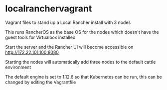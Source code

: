 # localranchervagrant
Vagrant files to stand up a Local Rancher install with 3 nodes

This runs RancherOS as the base OS for the nodes which doesn't have the guest tools for Virtualbox installed

Start the server and the Rancher UI will become accessible on http://172.22.101.100:8080

Starting the nodes will automatically add three nodes to the default cattle environment

The default engine is set to 1.12.6 so that Kubernetes can be run, this can be changed by editing the Vagrantfile
